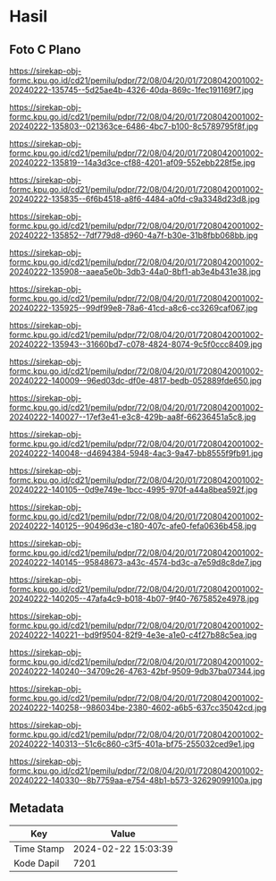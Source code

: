 # Hasil

## Foto C Plano

https://sirekap-obj-formc.kpu.go.id/cd21/pemilu/pdpr/72/08/04/20/01/7208042001002-20240222-135745--5d25ae4b-4326-40da-869c-1fec191169f7.jpg

https://sirekap-obj-formc.kpu.go.id/cd21/pemilu/pdpr/72/08/04/20/01/7208042001002-20240222-135803--021363ce-6486-4bc7-b100-8c5789795f8f.jpg

https://sirekap-obj-formc.kpu.go.id/cd21/pemilu/pdpr/72/08/04/20/01/7208042001002-20240222-135819--14a3d3ce-cf88-4201-af09-552ebb228f5e.jpg

https://sirekap-obj-formc.kpu.go.id/cd21/pemilu/pdpr/72/08/04/20/01/7208042001002-20240222-135835--6f6b4518-a8f6-4484-a0fd-c9a3348d23d8.jpg

https://sirekap-obj-formc.kpu.go.id/cd21/pemilu/pdpr/72/08/04/20/01/7208042001002-20240222-135852--7df779d8-d960-4a7f-b30e-31b8fbb068bb.jpg

https://sirekap-obj-formc.kpu.go.id/cd21/pemilu/pdpr/72/08/04/20/01/7208042001002-20240222-135908--aaea5e0b-3db3-44a0-8bf1-ab3e4b431e38.jpg

https://sirekap-obj-formc.kpu.go.id/cd21/pemilu/pdpr/72/08/04/20/01/7208042001002-20240222-135925--99df99e8-78a6-41cd-a8c6-cc3269caf067.jpg

https://sirekap-obj-formc.kpu.go.id/cd21/pemilu/pdpr/72/08/04/20/01/7208042001002-20240222-135943--31660bd7-c078-4824-8074-9c5f0ccc8409.jpg

https://sirekap-obj-formc.kpu.go.id/cd21/pemilu/pdpr/72/08/04/20/01/7208042001002-20240222-140009--96ed03dc-df0e-4817-bedb-052889fde650.jpg

https://sirekap-obj-formc.kpu.go.id/cd21/pemilu/pdpr/72/08/04/20/01/7208042001002-20240222-140027--17ef3e41-e3c8-429b-aa8f-66236451a5c8.jpg

https://sirekap-obj-formc.kpu.go.id/cd21/pemilu/pdpr/72/08/04/20/01/7208042001002-20240222-140048--d4694384-5948-4ac3-9a47-bb8555f9fb91.jpg

https://sirekap-obj-formc.kpu.go.id/cd21/pemilu/pdpr/72/08/04/20/01/7208042001002-20240222-140105--0d9e749e-1bcc-4995-970f-a44a8bea592f.jpg

https://sirekap-obj-formc.kpu.go.id/cd21/pemilu/pdpr/72/08/04/20/01/7208042001002-20240222-140125--90496d3e-c180-407c-afe0-fefa0636b458.jpg

https://sirekap-obj-formc.kpu.go.id/cd21/pemilu/pdpr/72/08/04/20/01/7208042001002-20240222-140145--95848673-a43c-4574-bd3c-a7e59d8c8de7.jpg

https://sirekap-obj-formc.kpu.go.id/cd21/pemilu/pdpr/72/08/04/20/01/7208042001002-20240222-140205--47afa4c9-b018-4b07-9f40-7675852e4978.jpg

https://sirekap-obj-formc.kpu.go.id/cd21/pemilu/pdpr/72/08/04/20/01/7208042001002-20240222-140221--bd9f9504-82f9-4e3e-a1e0-c4f27b88c5ea.jpg

https://sirekap-obj-formc.kpu.go.id/cd21/pemilu/pdpr/72/08/04/20/01/7208042001002-20240222-140240--34709c26-4763-42bf-9509-9db37ba07344.jpg

https://sirekap-obj-formc.kpu.go.id/cd21/pemilu/pdpr/72/08/04/20/01/7208042001002-20240222-140258--986034be-2380-4602-a6b5-637cc35042cd.jpg

https://sirekap-obj-formc.kpu.go.id/cd21/pemilu/pdpr/72/08/04/20/01/7208042001002-20240222-140313--51c6c860-c3f5-401a-bf75-255032ced9e1.jpg

https://sirekap-obj-formc.kpu.go.id/cd21/pemilu/pdpr/72/08/04/20/01/7208042001002-20240222-140330--8b7759aa-e754-48b1-b573-32629099100a.jpg


## Metadata

| Key        | Value               |
| ---------- | ------------------- |
| Time Stamp | 2024-02-22 15:03:39 |
| Kode Dapil | 7201                |



